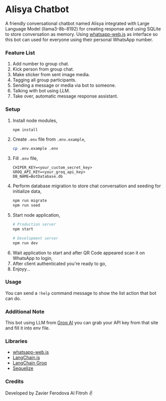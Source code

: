 # Alisya Chatbot

A friendly conversational chatbot named Alisya integrated with Large Language Model (llama3-8b-8192) for creating response and using SQLite to store conversation as memory. Using [whatsapp-web.js](https://wwebjs.dev) as interface so this bot can used for everyone using their personal WhatsApp number.

### Feature List
1. Add number to group chat.
2. Kick person from group chat.
3. Make sticker from sent image media.
4. Tagging all group participants.
5. Sending a message or media via bot to someone.
6. Talking with bot using LLM.
7. Take over, automatic message response assistant.

### Setup
1. Install node modules,
   ```bash
   npm install
   ```
2. Create `.env` file from `.env.example`,
   ```bash
   cp .env.example .env
   ```
3. Fill `.env` file,
   ```
   CHIPER_KEY=<your_custom_secret_key>
   GROQ_API_KEY=<your_groq_api_key>
   DB_NAME=BotDatabase.db
   ```
4. Perform database migration to store chat conversation and seeding for initialize data,
   ```bash
   npm run migrate
   npm run seed
   ```
5. Start node application,
   ```bash
   # Production server
   npm start

   # Development server
   npm run dev
6. Wait application to start and after QR Code appeared scan it on WhatsApp to login,
7. After client authenticated you're ready to go,
8. Enjoyy...

### Usage
You can send a `!help` command message to show the list action that bot can do.

### Additional Note
This bot using LLM from [Groq AI](https://groq.com) you can grab your API key from that site and fill it into env file.

### Libraries
- [whatsapp-web.js](https://groq.com)
- [LangChain.js](https://js.langchain.com)
- [LangChain Groq](https://www.npmjs.com/package/@langchain/groq)
- [Sequelize](https://sequelize.org)

### Credits
Developed by Zavier Ferodova Al Fitroh ✌️
